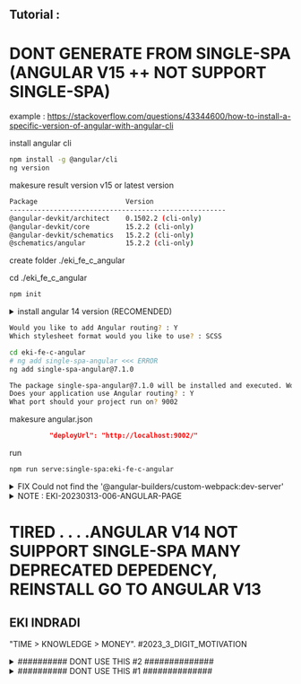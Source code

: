 
## Tutorial : 



# DONT GENERATE FROM SINGLE-SPA (ANGULAR V15 ++ NOT SUPPORT SINGLE-SPA)

 example : https://stackoverflow.com/questions/43344600/how-to-install-a-specific-version-of-angular-with-angular-cli


install angular cli
```sh
npm install -g @angular/cli
ng version
```



makesure result version v15 or latest version

```sh
Package                      Version
------------------------------------------------------
@angular-devkit/architect    0.1502.2 (cli-only)
@angular-devkit/core         15.2.2 (cli-only)
@angular-devkit/schematics   15.2.2 (cli-only)
@schematics/angular          15.2.2 (cli-only)
```


create folder ./eki_fe_c_angular

cd ./eki_fe_c_angular

```sh
npm init
```




<details>
  <summary>install angular 14 version (RECOMENDED)</summary>

```sh
npx @angular/cli@14.2.10 new eki-fe-c-angular
```

</details>

```sh
Would you like to add Angular routing? : Y
Which stylesheet format would you like to use? : SCSS
```


```sh
cd eki-fe-c-angular
# ng add single-spa-angular <<< ERROR
ng add single-spa-angular@7.1.0

The package single-spa-angular@7.1.0 will be installed and executed. Would you like to proceed? : Y
Does your application use Angular routing? : Y
What port should your project run on? 9002
```


makesure angular.json
```json
          "deployUrl": "http://localhost:9002/"
```




run
```sh
npm run serve:single-spa:eki-fe-c-angular
```

<details>
  <summary>FIX Could not find the '@angular-builders/custom-webpack:dev-server'</summary>

```sh
Error: Could not find the '@angular-builders/custom-webpack:dev-server' builder's node package.
```

```sh
npm i @angular-builders/custom-webpack
```

</details>



<details>
  <summary>NOTE : EKI-20230313-006-ANGULAR-PAGE </summary>


edit /src/app/app-routing.module.ts
```ts

const routes: Routes = [
  //----------------20230313
  { path: '**', component: EmptyRouteComponent }
  //----------------20230313
];

@NgModule({
  imports: [RouterModule.forRoot(routes)],
  exports: [RouterModule],
  providers: [{ provide: APP_BASE_HREF, useValue: '/' }]
})

```


makesure \src\index.html is same
``` html

  <base href="/">

```

after run,  press F12 (network) & open http://localhost:9002

routes network :
http://localhost:9002/main.js




/eki_fe_main_no_fremework/index.ejs
```html

    <script type="systemjs-importmap">
    {
      "imports": {
        "@single-spa/welcome": "https://unpkg.com/single-spa-welcome/dist/single-spa-welcome.js",
        "@ekifemain/root-config": "//localhost:9000/ekifemain-root-config.js",
        "@ekifeb/eki-fe-b-react" : "http://localhost:8080/ekifeb-eki-fe-b-react.js",
        "@ekifec/eki-fe-c-angular" : "http://localhost:9002/main.js"
      }
    }
  </script>

```

/eki_fe_main_no_fremework/src/microfrontend-layout.html
```html

      <route default>
        <application name="@ekifec/eki-fe-c-angular"></application>
      </route>

```

</details>


# TIRED  . . . .ANGULAR V14 NOT SUIPPORT SINGLE-SPA MANY DEPRECATED DEPEDENCY, REINSTALL GO TO ANGULAR V13



## EKI INDRADI

"TIME > KNOWLEDGE > MONEY". #2023_3_DIGIT_MOTIVATION









<details>
  <summary>########## DONT USE THIS #2 ##############</summary>



  
ERROR #3 : 
```sh
Warning: Running a server with --disable-host-check is a security risk. See https://medium.com/webpack/webpack-dev-server-middleware-security-issues-1489d950874a for more information.
Option "deployUrl" is deprecated: Use "baseHref" option, "APP_BASE_HREF" DI token or a combination of both instead. For more information, see https://angular.io/guide/deployment#the-deploy-url.
    Warning: --deploy-url and/or --base-href contain unsupported values for ng serve. Default serve path of '/' used. Use --serve-path to override.

</details>
```

https://stackoverflow.com/questions/71695674/what-is-best-way-to-go-about-replacing-deployurl-in-angular-json-for-v13/71913980#71913980


Replaced "deployUrl" with "baseHref" in angular.json


angular.json
```json
            "deployUrl": "http://localhost:9002/"
```

replace to

angular.json
```json
            "baseHref": "http://localhost:9002/"
```


makesure app-routing.module.ts
```ts
{ provide: APP_BASE_HREF, useValue: '/' }
```

makesure index.html 
```html
../assets/{some_asset'}'
```

makesure index.html 
```html
<base href="/">
```









ERROR #3 : 
```sh
Warning: Running a server with --disable-host-check is a security risk. See https://medium.com/webpack/webpack-dev-server-middleware-security-issues-1489d950874a for more information.
Option "deployUrl" is deprecated: Use "baseHref" option, "APP_BASE_HREF" DI token or a combination of both instead. For more information, see https://angular.io/guide/deployment#the-deploy-url.
    Warning: --deploy-url and/or --base-href contain unsupported values for ng serve. Default serve path of '/' used. Use --serve-path to override.

</details>
```


NOT WORK https://stackoverflow.com/questions/71695674/what-is-best-way-to-go-about-replacing-deployurl-in-angular-json-for-v13

NOT WORK
https://github.com/angular/angular-cli/issues/22113






F12 console ERROR after run "cd eki_fe_main_no_fremework && npm run start"
ERROR #4 : 
```sh
Uncaught Error: application '@ekifec/eki-fe-c-angular' died in status SKIP_BECAUSE_BROKEN: NG0908: In this configuration Angular requires Zone.js
    at new NgZone (core.mjs:26076:19)
    at getNgZone (core.mjs:27075:75)
    at PlatformRef.bootstrapModuleFactory (core.mjs:26942:24)
    at core.mjs:26998:41
```

ERROR #4 : 
```sh

// main.ts
//--------------STILL ERROR
// https://stackoverflow.com/questions/58541040/application-died-in-status-unmounting-cannot-read-property-injector-of-undefi
// https://stackoverflow.com/questions/39592949/angular2-final-release-error-angular-requires-zone-js-prolyfill
// Uncaught Error: application '@ekifec/eki-fe-c-angular' died in status SKIP_BECAUSE_BROKEN: NG0908: In this configuration Angular requires Zone.js
//     at new NgZone (core.mjs:26076:19)
//     at getNgZone (core.mjs:27075:75)
//     at PlatformRef.bootstrapModuleFactory (core.mjs:26942:24)
//     at core.mjs:26998:41

// import 'zone.js' 
// import 'zone.js/dist/zone';
//--------------/STILL ERROR

```


/eki_fe_c_angular/eki-fe-c-angular/package.json
```json
    "zone.js": "~0.11.4"
```


to

/eki_fe_c_angular/eki-fe-c-angular/package.json
```json
    // "zone.js": "~0.10.3" // NOT SUPPORT ANGULAR V14
    // "zone.js": "~0.12.0" // NOT WORK
    "zone.js": "~0.11.8" // STILL ISSUE
```

/eki_fe_c_angular/eki-fe-c-angular
delete node_modules
delete package-lock.json
npm i



</details>

<details>
  <summary>########## DONT USE THIS #1 ##############</summary>

install angular 14 version (DEPRECATED)

```sh
npm install @angular/cli@14.2.10
ng version
```

makesure result version v14

```sh
Package                      Version
------------------------------------------------------
@angular-devkit/architect    0.1402.10
@angular-devkit/core         14.2.10
@angular-devkit/schematics   14.2.10
@angular/cli                 14.2.10
@schematics/angular          14.2.10
```

```sh
ng new eki-fe-c-angular
```






```sh
Directory for new project : eki_fe_c_angular
Select type to generate : single-spa application / parcel
which framework do you want to use : angular
Project name (can use letters,number,dash or undersocre) : eki-fe-c-angular
Would you like to add Angular routing: Y

need to install the following packages @angular/cli@15.2.2 : y
Would you like to share pseudonymous usage data about this project with the Angular Team at Google under Google's Privacy Policy... : No
Would you like to add Angular routing : Y
Which stylesheet format would you like to use : CSS
The package single-spa-angular@8.0.1 will be installed and executed , Would you like to proceed? : Y
Does your application use Angular routing? : Y
What port should your project run on? : 9002
```

secara default akan menggunakan single spa and angular


/package.json


```json

  "dependencies": {
    "@angular/animations": "^15.2.0",
    "@angular/common": "^15.2.0",
    "@angular/compiler": "^15.2.0",
    "@angular/core": "^15.2.0",
    "@angular/forms": "^15.2.0",
    "@angular/platform-browser": "^15.2.0",
    "@angular/platform-browser-dynamic": "^15.2.0",
    "@angular/router": "^15.2.0",
    "rxjs": "~7.8.0",
    "single-spa": ">=4.0.0",
    "single-spa-angular": "^8.0.1",
    "tslib": "^2.3.0",
    "zone.js": "~0.12.0"
  },
  "devDependencies": {
    "@angular-builders/custom-webpack": "15.0.0",
    "@angular-devkit/build-angular": "^15.2.2",
    "@angular/cli": "~15.2.2",
    "@angular/compiler-cli": "^15.2.0",
    "@types/jasmine": "~4.3.0",
    "jasmine-core": "~4.5.0",
    "karma": "~6.4.0",
    "karma-chrome-launcher": "~3.1.0",
    "karma-coverage": "~2.2.0",
    "karma-jasmine": "~5.1.0",
    "karma-jasmine-html-reporter": "~2.0.0",
    "style-loader": "^3.3.1",
    "typescript": "~4.9.4"
  }

```





angular.json
```json

{
  "$schema": "./node_modules/@angular/cli/lib/config/schema.json",
  "version": 1,
  "newProjectRoot": "projects",
  "projects": {
    "eki-fe-c-angular": {
      // .....
        "test": {
          "builder": "@angular-devkit/build-angular:karma",
          "options": {
            // "polyfills": [
            //   "zone.js",
            //   "zone.js/testing"
            // ],
          }
        }
        // .....
      }
    }
  }

```


change all 15.x.x to 14.x.x
 "single-spa-angular": "^8.0.1" -> "single-spa-angular": "^7.1.0"  
 "zone.js": "~0.12.0" -> "zone.js": "~0.11.8"
  "karma": "~6.4.0", -> "karma": "~6.3.20"

package.json
```json

  "dependencies": {
    "@angular/animations": "^14.2.12",
    "@angular/common": "^14.2.12",
    "@angular/compiler": "^14.2.12",
    "@angular/core": "^14.2.12",
    "@angular/forms": "^14.2.12",
    "@angular/platform-browser": "^14.2.12",
    "@angular/platform-browser-dynamic": "^14.2.12",
    "@angular/router": "^14.2.12",
    "rxjs": "~7.8.0",
    "single-spa": ">=4.0.0",
    "single-spa-angular": "^7.1.0",
    "tslib": "^2.3.0",
    "zone.js": "~0.11.8"
  },
  "devDependencies": {
    "@angular-builders/custom-webpack": "14.1.0",
    "@angular-devkit/build-angular": "^14.2.10",
    "@angular/cli": "~14.2.10",
    "@angular/compiler-cli": "^14.2.10",
    "@types/jasmine": "~4.3.0",
    "jasmine-core": "~4.5.0",
    "karma": "~6.3.20",
    "karma-chrome-launcher": "~3.1.0",
    "karma-coverage": "~2.2.0",
    "karma-jasmine": "~5.1.0",
    "karma-jasmine-html-reporter": "~2.0.0",
    "style-loader": "^3.3.1",
    "typescript": "~4.6.2"
  }

```

delete node_modules
delete package-lock.json

npm i 

code
```sh
npm run serve:single-spa:eki-fe-c-angular
```


NOTE :

PRESS F12 (developer mode)

http://localhost:9002/ekifeb-eki-fe-c-angular.js <<< makesure running 

</details>